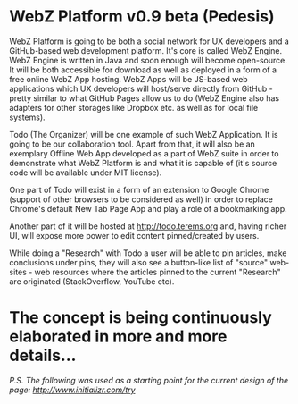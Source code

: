 WebZ Platform v0.9 beta (Pedesis)
============
WebZ Platform is going to be both a social network for UX developers and a GitHub-based web development platform. It's core is called WebZ Engine. WebZ Engine is written in Java and soon enough will become open-source. It will be both accessible for download as well as deployed in a form of a free online WebZ App hosting. WebZ Apps will be JS-based web applications which UX developers will host/serve directly from GitHub - pretty similar to what GitHub Pages allow us to do (WebZ Engine also has adapters for other storages like Dropbox etc. as well as for local file systems).

Todo (The Organizer) will be one example of such WebZ Application. It is going to be our collaboration tool. Apart from that, it will also be an exemplary Offline Web App developed as a part of WebZ suite in order to demonstrate what WebZ Platform is and what it is capable of (it's source code will be available under MIT license).

One part of Todo will exist in a form of an extension to Google Chrome (support of other browsers to be considered as well) in order to replace Chrome's default New Tab Page App and play a role of a bookmarking app.

Another part of it will be hosted at http://todo.terems.org and, having richer UI, will expose more power to edit content pinned/created by users.

While doing a "Research" with Todo a user will be able to pin articles, make conclusions under pins, they will also see a button-like list of "source" web-sites - web resources where the articles pinned to the current "Research" are originated (StackOverflow, YouTube etc).

The concept is being continuously elaborated in more and more details...
============
<i>P.S. The following was used as a starting point for the current design of the page:
http://www.initializr.com/try</i>
